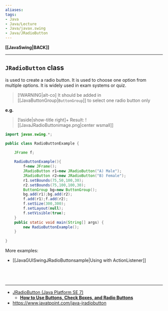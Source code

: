 ```yaml
---
aliases:
tags:
- Java
- Java/Lecture
- Java/javax.swing
- Java/JRadioButton
---
```

**[[JavaSwing|BACK]]**

---
## `JRadioButton` class
is used to create a radio button. It is used to choose one option from multiple options. It is widely used in exam systems or quiz.

>[!WARNING|alt-co] It should be added in [[JavaButtonGroup|`ButtonGroup`]] to select one radio button only

**e.g.**
>[!aside|show-title right]+ Result:
> ![[JavaJRadioButtonimage.png|center wsmall]]

```java
import javax.swing.*;

public class RadioButtonExample {

	JFrame f;
	
	RadioButtonExample(){
		f=new JFrame();
		JRadioButton r1=new JRadioButton("A) Male");
		JRadioButton r2=new JRadioButton("B) Female");
		r1.setBounds(75,50,100,30);
		r2.setBounds(75,100,100,30);
		ButtonGroup bg=new ButtonGroup();
		bg.add(r1);bg.add(r2);
		f.add(r1);f.add(r2);
		f.setSize(300,300);
		f.setLayout(null);
		f.setVisible(true);
	}
	public static void main(String[] args) {
	    new RadioButtonExample();
	}
	
}
```

More examples:
- [[JavaGUISwingJRadioButtonsample|Using with ActionListener]]

<br>

# 
---
- [JRadioButton (Java Platform SE 7)](https://docs.oracle.com/javase/7/docs/api/javax/swing/JRadioButton.html)
	- [**How to Use Buttons, Check Boxes, and Radio Buttons**](https://docs.oracle.com/javase/tutorial/uiswing/components/button.html)
- https://www.javatpoint.com/java-jradiobutton
